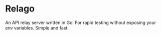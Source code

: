 # Relago
An API relay server written in Go. For rapid testing without exposing your env variables. Simple and fast.
